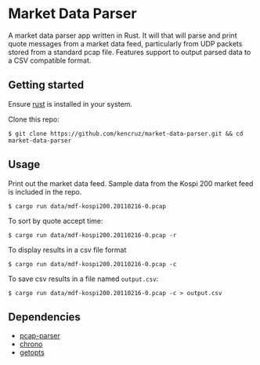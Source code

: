 # Market Data Parser

A market data parser app written in Rust. It will that will parse and print quote messages from a market data feed, particularly from UDP packets stored from a standard pcap file.  Features support to output parsed data to a CSV compatible format.

## Getting started

Ensure [rust](https://www.rust-lang.org/tools/install) is installed in your system.

Clone this repo:

```
$ git clone https://github.com/kencruz/market-data-parser.git && cd market-data-parser
```

## Usage

Print out the market data feed. Sample data from the Kospi 200 market feed is included in the repo.
```
$ cargo run data/mdf-kospi200.20110216-0.pcap
```
To sort by quote accept time:
```
$ cargo run data/mdf-kospi200.20110216-0.pcap -r
```
To display results in a csv file format
```
$ cargo run data/mdf-kospi200.20110216-0.pcap -c
```
To save csv results in a file named `output.csv`:
```
$ cargo run data/mdf-kospi200.20110216-0.pcap -c > output.csv
```

## Dependencies

- [pcap-parser](https://crates.io/crates/pcap-parser)
- [chrono](https://crates.io/crates/chrono)
- [getopts](https://crates.io/crates/getopts)
